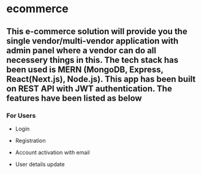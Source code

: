 # ecommerce

## This e-commerce solution will provide you the single vendor/multi-vendor application with admin panel where a vendor can do all necessery things in this. The tech stack has been used is MERN (MongoDB, Express, React(Next.js), Node.js). This app has been built on REST API with JWT authentication. The features have been listed as below

### **For Users**

-   Login

-   Registration

-   Account activation with email

-   User details update
